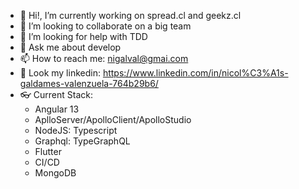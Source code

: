 - 🔭 Hi!, I’m currently working on spread.cl and geekz.cl
- 👯 I’m looking to collaborate on a big team
- 🤔 I’m looking for help with TDD
- 💬 Ask me about develop
- 📫 How to reach me: nigalval@gmai.com
- 💼 Look my linkedin: https://www.linkedin.com/in/nicol%C3%A1s-galdames-valenzuela-764b29b6/
- 👓 Current Stack:
  - Angular 13
  - AplloServer/ApolloClient/ApolloStudio
  - NodeJS: Typescript
  - Graphql: TypeGraphQL
  - Flutter
  - CI/CD
  - MongoDB
